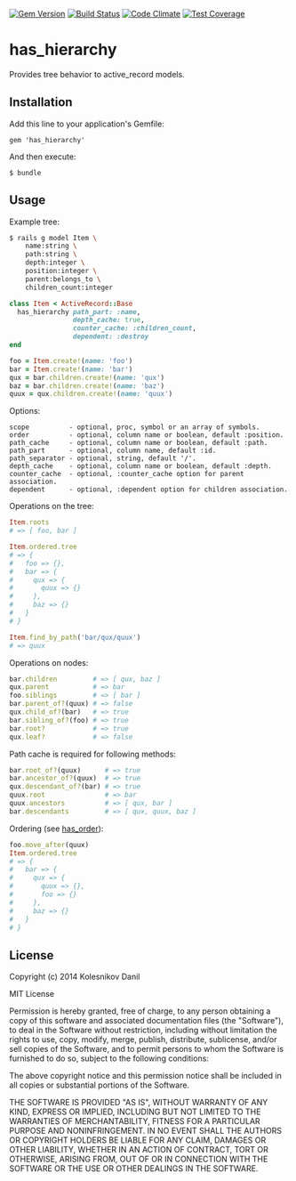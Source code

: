 [![Gem Version](https://badge.fury.io/rb/has_hierarchy.svg)](http://badge.fury.io/rb/has_hierarchy)
[![Build Status](https://api.travis-ci.org/kolesnikovde/has_hierarchy.svg)](https://travis-ci.org/kolesnikovde/has_hierarchy)
[![Code Climate](https://codeclimate.com/github/kolesnikovde/has_hierarchy/badges/gpa.svg)](https://codeclimate.com/github/kolesnikovde/has_hierarchy)
[![Test Coverage](https://codeclimate.com/github/kolesnikovde/has_hierarchy/badges/coverage.svg)](https://codeclimate.com/github/kolesnikovde/has_hierarchy)

# has_hierarchy

Provides tree behavior to active_record models.

## Installation

Add this line to your application's Gemfile:

    gem 'has_hierarchy'

And then execute:

    $ bundle

## Usage

Example tree:
```sh
$ rails g model Item \
    name:string \
    path:string \
    depth:integer \
    position:integer \
    parent:belongs_to \
    children_count:integer
```
```ruby
class Item < ActiveRecord::Base
  has_hierarchy path_part: :name,
                depth_cache: true,
                counter_cache: :children_count,
                dependent: :destroy
end

foo = Item.create!(name: 'foo')
bar = Item.create!(name: 'bar')
qux = bar.children.create!(name: 'qux')
baz = bar.children.create!(name: 'baz')
quux = qux.children.create!(name: 'quux')
```

Options:
```
scope          - optional, proc, symbol or an array of symbols.
order          - optional, column name or boolean, default :position.
path_cache     - optional, column name or boolean, default :path.
path_part      - optional, column name, default :id.
path_separator - optional, string, default '/'.
depth_cache    - optional, column name or boolean, default :depth.
counter_cache  - optional, :counter_cache option for parent association.
dependent      - optional, :dependent option for children association.
```

Operations on the tree:
```ruby
Item.roots
# => [ foo, bar ]

Item.ordered.tree
# => {
#   foo => {},
#   bar => {
#     qux => {
#       quux => {}
#     },
#     baz => {}
#   }
# }

Item.find_by_path('bar/qux/quux')
# => quux
```

Operations on nodes:
```ruby
bar.children         # => [ qux, baz ]
qux.parent           # => bar
foo.siblings         # => [ bar ]
bar.parent_of?(quux) # => false
qux.child_of?(bar)   # => true
bar.sibling_of?(foo) # => true
bar.root?            # => true
qux.leaf?            # => false
```

Path cache is required for following methods:
```ruby
bar.root_of?(quux)      # => true
bar.ancestor_of?(quux)  # => true
qux.descendant_of?(bar) # => true
quux.root               # => bar
quux.ancestors          # => [ qux, bar ]
bar.descendants         # => [ qux, quux, baz ]
```

Ordering (see [has_order](https://github.com/kolesnikovde/has_order)):
```ruby
foo.move_after(quux)
Item.ordered.tree
# => {
#   bar => {
#     qux => {
#       quux => {},
#       foo => {}
#     },
#     baz => {}
#   }
# }
```

## License

Copyright (c) 2014 Kolesnikov Danil

MIT License

Permission is hereby granted, free of charge, to any person obtaining
a copy of this software and associated documentation files (the
"Software"), to deal in the Software without restriction, including
without limitation the rights to use, copy, modify, merge, publish,
distribute, sublicense, and/or sell copies of the Software, and to
permit persons to whom the Software is furnished to do so, subject to
the following conditions:

The above copyright notice and this permission notice shall be
included in all copies or substantial portions of the Software.

THE SOFTWARE IS PROVIDED "AS IS", WITHOUT WARRANTY OF ANY KIND,
EXPRESS OR IMPLIED, INCLUDING BUT NOT LIMITED TO THE WARRANTIES OF
MERCHANTABILITY, FITNESS FOR A PARTICULAR PURPOSE AND
NONINFRINGEMENT. IN NO EVENT SHALL THE AUTHORS OR COPYRIGHT HOLDERS BE
LIABLE FOR ANY CLAIM, DAMAGES OR OTHER LIABILITY, WHETHER IN AN ACTION
OF CONTRACT, TORT OR OTHERWISE, ARISING FROM, OUT OF OR IN CONNECTION
WITH THE SOFTWARE OR THE USE OR OTHER DEALINGS IN THE SOFTWARE.
